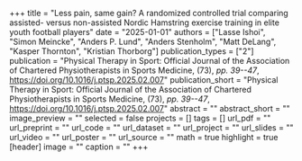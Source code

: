 +++
title = "Less pain, same gain? A randomized controlled trial comparing assisted- versus non-assisted Nordic Hamstring exercise training in elite youth football players"
date = "2025-01-01"
authors = ["Lasse Ishoi", "Simon Meincke", "Anders P. Lund", "Anders Stenholm", "Matt DeLang", "Kasper Thornton", "Kristian Thorborg"]
publication_types = ["2"]
publication = "Physical Therapy in Sport: Official Journal of the Association of Chartered Physiotherapists in Sports Medicine, (73), _pp. 39--47_, https://doi.org/10.1016/j.ptsp.2025.02.007"
publication_short = "Physical Therapy in Sport: Official Journal of the Association of Chartered Physiotherapists in Sports Medicine, (73), _pp. 39--47_, https://doi.org/10.1016/j.ptsp.2025.02.007"
abstract = ""
abstract_short = ""
image_preview = ""
selected = false
projects = []
tags = []
url_pdf = ""
url_preprint = ""
url_code = ""
url_dataset = ""
url_project = ""
url_slides = ""
url_video = ""
url_poster = ""
url_source = ""
math = true
highlight = true
[header]
image = ""
caption = ""
+++
